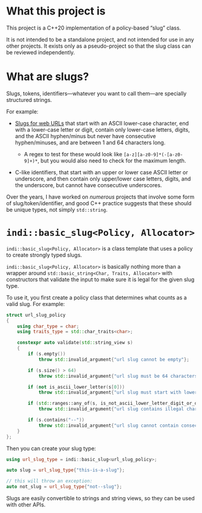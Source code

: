 # What this project is

This project is a C++20 implementation of a policy-based “slug” class.

It is not intended to be a standalone project, and not intended for use in any
other projects. It exists only as a pseudo-project so that the slug class can
be reviewed independently.

# What are slugs?

Slugs, tokens, identifiers—whatever you want to call them—are specially
structured strings.

For example:

*   [Slugs for web URLs][wiki-slug] that start with an ASCII lower-case
    character, end with a lower-case letter or digit, contain only lower-case
    letters, digits, and the ASCII hyphen/minus but never have consecutive
    hyphen/minuses, and are between 1 and 64 characters long.
    *   A regex to test for these would look like
        `[a-z][a-z0-9]*(-[a-z0-9]+)*`, but you would also need to check for
        the maximum length.

*   C-like identifiers, that start with an upper or lower case ASCII letter or
    underscore, and then contain only upper/lower case letters, digits, and
    the underscore, but cannot have consecutive underscores.

Over the years, I have worked on *numerous* projects that involve some form of
slug/token/identifier, and good C++ practice suggests that these should be
unique types, not simply `std::string`.

# `indi::basic_slug<Policy, Allocator>`

`indi::basic_slug<Policy, Allocator>` is a class template that uses a policy
to create strongly typed slugs.

`indi::basic_slug<Policy, Allocator>` is basically nothing more than a wrapper
around `std::basic_string<Char, Traits, Allocator>` with constructors that
validate the input to make sure it is legal for the given slug type.

To use it, you first create a policy class that determines what counts as a
valid slug. For example:

```c++
struct url_slug_policy
{
    using char_type = char;
    using traits_type = std::char_traits<char>;

    constexpr auto validate(std::string_view s)
    {
        if (s.empty())
            throw std::invalid_argument{"url slug cannot be empty"};

        if (s.size() > 64)
            throw std::invalid_argument{"url slug must be 64 characters or less"};

        if (not is_ascii_lower_letter(s[0]))
            throw std::invalid_argument{"url slug must start with lower-case letter"};

        if (std::ranges::any_of(s, is_not_ascii_lower_letter_digit_or_dash))
            throw std::invalid_argument{"url slug contains illegal character"};

        if (s.contains("--"))
            throw std::invalid_argument{"url slug cannot contain consecutive dashes"};
    }
};
```

Then you can create your slug type:

```c++
using url_slug_type = indi::basic_slug<url_slug_policy>;

auto slug = url_slug_type{"this-is-a-slug"};

// this will throw an exception:
auto not_slug = url_slug_type{"not--slug"};
```

Slugs are easily convertible to strings and string views, so they can be used
with other APIs.


[wiki-slug]: https://en.wikipedia.org/wiki/Clean_URL#Slug
